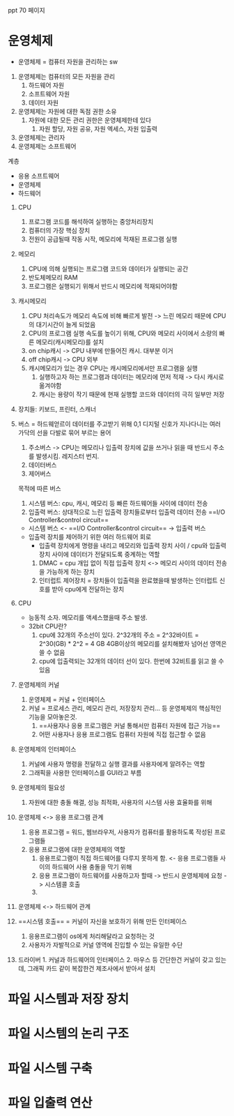 ppt 70 페이지

# 운영체제
- 운영체제 = 컴퓨터 자원을 관리하는 sw
1. 운영체제는 컴퓨터의 모든 자원을 관리
	1. 하드웨어 자원
	2. 소프트웨어 자원
	3. 데이터 자원
2. 운영체제는 자원에 대한 독점 권한 소유
	1. 자원에 대한 모든 관리 권한은 운영체제한테 있다
		1. 자원 할당, 자원 공유, 자원 엑세스, 자원 입출력
3. 운영체제는 관리자
4. 운영체제는 소프트웨어

계층
- 응용 소프트웨어 
- 운영체제
- 하드웨어

1. CPU
	1. 프로그램 코드를 해석하여 실행하는 중앙처리장치
	2. 컴퓨터의 가장 핵심 장치
	3. 전원이 공급될때 작동 시작, 메모리에 적재된 프로그램 실행
2. 메모리
	1. CPU에 의해 실행되는 프로그램 코드와 데이터가 실행되는 공간
	2. 반도체메모리 RAM
	3. 프로그램은 실행되기 위해서 반드시 메모리에 적재되어야함
3. 캐시메모리
	1. CPU 처리속도가 메모리 속도에 비해 빠르게 발전 -> 느린 메모리 때문에 CPU의 대기시간이 늘게 되었음
	2. CPU의 프로그램 실행 속도를 높이기 위해, CPU와 메모리 사이에서 소량의 빠른 메모리(캐시메모리)를 설치
	3. on chip캐시 -> CPU 내부에 만들어진 캐시. 대부분 이거
	4. off chip캐시 -> CPU 외부
	5. 캐시메모리가 있는 경우 CPU는 캐시메모리에서만 프로그램을 실행
		1. 실행하고자 하는 프로그램과 데이터는 메모리에 먼저 적재 -> 다시 캐시로 옮겨야함
		2. 캐시는 용량이 작기 때문에 현재 실행할 코드와 데이터의 극히 일부만 저장
4. 장치들: 키보드, 프린터, 스캐너
5. 버스 = 하드웨얻르이 데이터를 주고받기 위해 0,1 디지털 신호가 지나다니는 여러 가닥의 선을 다발로 묶어 부르는 용어
	1. 주소버스 -> CPU는 메모리나 입출력 장치에 값을 쓰거나 읽을 때 반드시 주소를 발생시킴. 레지스터 번지. 
	2. 데이터버스
	3. 제어버스

	목적에 따른 버스
	1. 시스템 버스: cpu, 캐시, 메모리 등 빠른 하드웨어들 사이에 데이터 전송
	2. 입출력 버스: 상대적으로 느린 입출력 장치들로부터 입출력 데이터 전송
	 ==I/O Controller&control circuit==
	 - 시스템 버스 <-	 ==I/O Controller&control circuit==  -> 입출력 버스
	 - 입출력 장치를 제어하기 위한 여러 하드웨어 회로
		 - 입출력 장치에게 명령을 내리고 메모리와 입출력 장치 사이 / cpu와 입출력 장치 사이에 데이터가 전달되도록 중계하는 역할
		 1. DMAC = cpu 개입 없이 직접 입출력 장치 <-> 메모리 사이의 데이터 전송을 가능하게 하는 장치
		 2. 인터럽트 제어장치 = 장치들이 입출력을 완료했을때 발생하는 인터럽트 신호를 받아 cpu에게 전달하는 장치


6. CPU
	- 능동적 소자. 메모리를 액세스했을때 주소 발생.
	- 32bit CPU란? 
		1. cpu에 32개의 주소선이 있다.
			2^32개의 주소 = 2^32바이트 = 2^30(GB) * 2^2 = 4 GB
			4GB이상의 메모리를 설치해봤자 넘어선 영역은 쓸 수 없음
		2. cpu에 입출력되는 32개의 데이터 선이 있다.
			한번에 32비트를 읽고 쓸 수 있음

7. 운영체제의 커널
	1. 운영체제 = 커널 + 인터페이스
	2. 커널 = 프로세스 관리, 메모리 관리, 저장장치 관리... 등 운영체제의 핵심적인 기능을 모아놓은것.
		1. ==사용자나 응용 프로그램은 커널 통해서만 컴퓨터 자원에 접근 가능==
		2. 어떤 사용자나 응용 프로그램도 컴퓨터 자원에 직접 접근할 수 없음
8. 운영체제의 인터페이스
	1. 커널에 사용자 명령을 전달하고 실행 결과를 사용자에게 알려주는 역할
	2. 그래픽을 사용한 인터페이스를 GUI라고 부름
9. 운영체제의 필요성
	1. 자원에 대한 충돌 해결, 성능 최적화, 사용자의 시스템 사용 효율화를 위해 
10. 운영체제 <-> 응용 프로그램 관계
	1. 응용 프로그램 = 워드, 웹브라우저, 사용자가 컴퓨터를 활용하도록 작성된 프로그램들
	2. 응용 프로그램에 대한 운영체제의 역할
		1. 응용프로그램이 직접 하드웨어를 다루지 못하게 함. <- 응용 프로그램들 사이의 하드웨어 사용 충돌을 막기 위해
		2. 응용 프로그램이 하드웨어를 사용하고자 할때 -> 반드시 운영체제에 요청 -> 시스템콜 호출
		3. 
11. 운영체제 <-> 하드웨어 관계
12. ==시스템 호출== = 커널이 자신을 보호하기 위해 만든 인터페이스
	1. 응용프로그램이 os에게 처리해달라고 요청하는 것
	2. 사용자가 자발적으로 커널 영역에 진입할 수 있는 유일한 수단
13.  드라이버
	1. 커널과 하드웨어의 인터페이스
	2. 마우스 등 간단한건 커널이 갖고 있는데, 그래픽 카드 같이 복잡한건 제조사에서 받아서 설치

# 파일 시스템과 저장 장치


# 파일 시스템의 논리 구조
# 파일 시스템 구축
# 파일 입출력 연산


